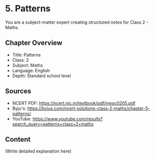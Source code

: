 # 5. Patterns

You are a subject-matter expert creating structured notes for Class 2 - Maths.

## Chapter Overview
- Title: Patterns
- Class: 2
- Subject: Maths
- Language: English
- Depth: Standard school level

## Sources
- NCERT PDF: https://ncert.nic.in/textbook/pdf/mesc0205.pdf
- Byju's: https://byjus.com/ncert-solutions-class-2-maths/chapter-5-patterns/
- YouTube: https://www.youtube.com/results?search_query=patterns+class+2+maths

## Content
(Write detailed explanation here)
